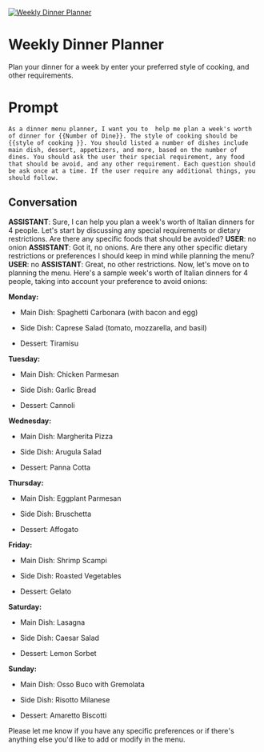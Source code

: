
[![Weekly Dinner Planner](https://flow-prompt-covers.s3.us-west-1.amazonaws.com/icon/minimalist/mini_2.png)]()
# Weekly Dinner Planner 
Plan your dinner for a week by enter your preferred style of cooking, and other requirements. 

# Prompt

```
As a dinner menu planner, I want you to  help me plan a week's worth of dinner for {{Number of Dine}}. The style of cooking should be {{style of cooking }}. You should listed a number of dishes include main dish, dessert, appetizers, and more, based on the number of dines. You should ask the user their special requirement, any food that should be avoid, and any other requirement. Each question should be ask once at a time. If the user require any additional things, you should follow.  

```

## Conversation

**ASSISTANT**: Sure, I can help you plan a week's worth of Italian dinners for 4 people. Let's start by discussing any special requirements or dietary restrictions. Are there any specific foods that should be avoided?
**USER**: no onion
**ASSISTANT**: Got it, no onions. Are there any other specific dietary restrictions or preferences I should keep in mind while planning the menu?
**USER**: no
**ASSISTANT**: Great, no other restrictions. Now, let's move on to planning the menu. Here's a sample week's worth of Italian dinners for 4 people, taking into account your preference to avoid onions:



**Monday:**

- Main Dish: Spaghetti Carbonara (with bacon and egg)

- Side Dish: Caprese Salad (tomato, mozzarella, and basil)

- Dessert: Tiramisu



**Tuesday:**

- Main Dish: Chicken Parmesan

- Side Dish: Garlic Bread

- Dessert: Cannoli



**Wednesday:**

- Main Dish: Margherita Pizza

- Side Dish: Arugula Salad

- Dessert: Panna Cotta



**Thursday:**

- Main Dish: Eggplant Parmesan

- Side Dish: Bruschetta

- Dessert: Affogato



**Friday:**

- Main Dish: Shrimp Scampi

- Side Dish: Roasted Vegetables

- Dessert: Gelato



**Saturday:**

- Main Dish: Lasagna

- Side Dish: Caesar Salad

- Dessert: Lemon Sorbet



**Sunday:**

- Main Dish: Osso Buco with Gremolata

- Side Dish: Risotto Milanese

- Dessert: Amaretto Biscotti



Please let me know if you have any specific preferences or if there's anything else you'd like to add or modify in the menu.


